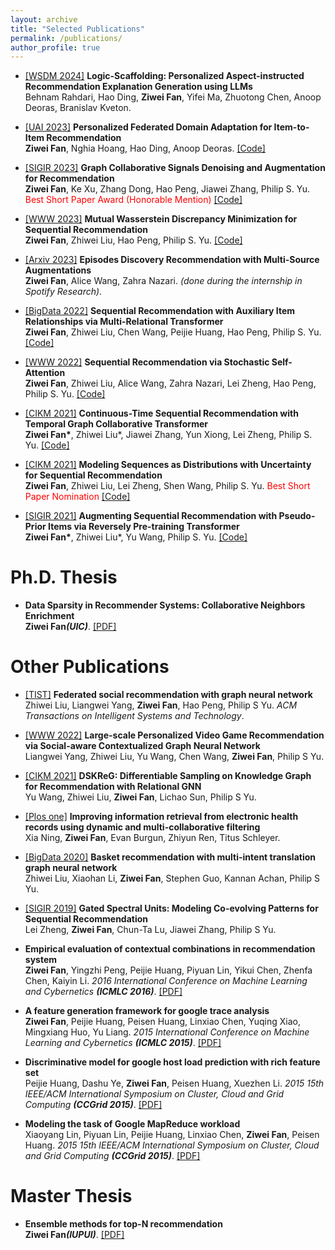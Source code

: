 ```yaml
---
layout: archive
title: "Selected Publications"
permalink: /publications/
author_profile: true
---
```


* [[WSDM 2024]](https://ziwei-fan.github.io/) <b>Logic-Scaffolding: Personalized Aspect-instructed Recommendation Explanation Generation using LLMs</b> <br> Behnam Rahdari, Hao Ding, <b>Ziwei Fan</b>, Yifei Ma, Zhuotong Chen, Anoop Deoras, Branislav Kveton.

* [[UAI 2023]](https://arxiv.org/abs/2306.03191) <b>Personalized Federated Domain Adaptation for Item-to-Item Recommendation</b> <br> <b>Ziwei Fan</b>, Nghia Hoang, Hao Ding, Anoop Deoras. [[Code]](https://github.com/zfan20/PFGNNPlus/)

* [[SIGIR 2023]](https://arxiv.org/pdf/2304.03344.pdf) <b>Graph Collaborative Signals Denoising and Augmentation for Recommendation</b> <br> <b>Ziwei Fan</b>, Ke Xu, Zhang Dong, Hao Peng, Jiawei Zhang, Philip S. Yu. <span style="color:red"> Best Short Paper Award (Honorable Mention)</span> [[Code]](https://github.com/zfan20/GraphDA/)

* [[WWW 2023]](https://arxiv.org/pdf/2301.12197.pdf) <b>Mutual Wasserstein Discrepancy Minimization for Sequential Recommendation</b> <br> <b>Ziwei Fan</b>, Zhiwei Liu, Hao Peng, Philip S. Yu. [[Code]](https://github.com/zfan20/MStein)

* [[Arxiv 2023]](https://arxiv.org/abs/2301.01737) <b>Episodes Discovery Recommendation with Multi-Source Augmentations</b> <br> <b>Ziwei Fan</b>, Alice Wang, Zahra Nazari. <i>(done during the internship in Spotify Research)</i>. 

* [[BigData 2022]](https://arxiv.org/pdf/2210.13572.pdf) <b>Sequential Recommendation with Auxiliary Item Relationships via Multi-Relational Transformer</b> <br> <b>Ziwei Fan</b>, Zhiwei Liu, Chen Wang, Peijie Huang, Hao Peng, Philip S. Yu. [[Code]](https://github.com/zfan20/MT4SR)


* [[WWW 2022]](https://arxiv.org/pdf/2201.06035.pdf) <b>Sequential Recommendation via Stochastic Self-Attention</b> <br> <b>Ziwei Fan</b>, Zhiwei Liu, Alice Wang, Zahra Nazari, Lei Zheng, Hao Peng, Philip S. Yu. [[Code]](https://github.com/zfan20/STOSA)


* [[CIKM 2021]](https://arxiv.org/pdf/2108.06625.pdf) <b>Continuous-Time Sequential Recommendation with Temporal Graph Collaborative Transformer</b> <br> <b>Ziwei Fan\*</b>, Zhiwei Liu\*, Jiawei Zhang, Yun Xiong, Lei Zheng, Philip S. Yu. [[Code]](https://github.com/DyGRec/TGSRec)

* [[CIKM 2021]](https://arxiv.org/pdf/2106.06165.pdf) <b>Modeling Sequences as Distributions with Uncertainty for Sequential Recommendation</b><br> <b>Ziwei Fan</b>, Zhiwei Liu, Lei Zheng, Shen Wang, Philip S. Yu.
<span style="color:red">Best Short Paper Nomination</span> [[Code]](https://github.com/DyGRec/DT4SR)

* [[SIGIR 2021]](https://dl.acm.org/doi/pdf/10.1145/3404835.3463036) <b>Augmenting Sequential Recommendation with Pseudo-Prior Items via Reversely Pre-training Transformer</b> <br> <b>Ziwei Fan\*</b>, Zhiwei Liu\*, Yu Wang, Philip S. Yu. [[Code]](https://github.com/DyGRec/ASReP)


# Ph.D. Thesis
* <b>Data Sparsity in Recommender Systems: Collaborative Neighbors Enrichment</b> <br> <b>Ziwei Fan</b><i><b>(UIC)</b></i>.
[[PDF]](https://indigo.uic.edu/articles/thesis/Data_Sparsity_in_Recommender_Systems_Collaborative_Neighbors_Enrichment/24465757/1)

# Other Publications
* [[TIST]](https://arxiv.org/pdf/2111.10778.pdf) <b>Federated social recommendation with graph neural network</b> <br> Zhiwei Liu, Liangwei Yang, <b>Ziwei Fan</b>, Hao Peng, Philip S Yu. <i>ACM Transactions on Intelligent Systems and Technology</i>.

* [[WWW 2022]](https://arxiv.org/pdf/2202.03392.pdf) <b>Large-scale Personalized Video Game Recommendation via Social-aware Contextualized Graph Neural Network</b> <br> Liangwei Yang, Zhiwei Liu, Yu Wang, Chen Wang, <b>Ziwei Fan</b>, Philip S Yu.

* [[CIKM 2021]](https://arxiv.org/pdf/2108.11883.pdf) <b>DSKReG: Differentiable Sampling on Knowledge Graph for Recommendation with Relational GNN</b> <br> Yu Wang, Zhiwei Liu, <b>Ziwei Fan</b>, Lichao Sun, Philip S Yu.

* [[Plos one]](https://journals.plos.org/plosone/article?id=10.1371/journal.pone.0255467) <b>Improving information retrieval from electronic health records using dynamic and multi-collaborative filtering</b> <br> Xia Ning, <b>Ziwei Fan</b>, Evan Burgun, Zhiyun Ren, Titus Schleyer.

* [[BigData 2020]](https://arxiv.org/pdf/2010.11419.pdf) <b>Basket recommendation with multi-intent translation graph neural network</b> <br> Zhiwei Liu, Xiaohan Li, <b>Ziwei Fan</b>, Stephen Guo, Kannan Achan, Philip S Yu.

* [[SIGIR 2019]](https://dl.acm.org/doi/pdf/10.1145/3331184.3331329) <b>Gated Spectral Units: Modeling Co-evolving Patterns for Sequential Recommendation</b> <br> Lei Zheng, <b>Ziwei Fan</b>, Chun-Ta Lu, Jiawei Zhang, Philip S Yu.


* <b>Empirical evaluation of contextual combinations in recommendation system</b> <br> <b>Ziwei Fan</b>, Yingzhi Peng, Peijie Huang, Piyuan Lin, Yikui Chen, Zhenfa Chen, Kaiyin Li. <i>2016 International Conference on Machine Learning and Cybernetics <b>(ICMLC 2016)</b></i>.
[[PDF]](https://ieeexplore.ieee.org/abstract/document/7872977)

* <b>A feature generation framework for google trace analysis</b> <br> <b>Ziwei Fan</b>, Peijie Huang, Peisen Huang, Linxiao Chen, Yuqing Xiao, Mingxiang Huo, Yu Liang. <i>2015 International Conference on Machine Learning and Cybernetics <b>(ICMLC 2015)</b></i>.
[[PDF]](https://ieeexplore.ieee.org/abstract/document/7340927/)

* <b>Discriminative model for google host load prediction with rich feature set</b> <br> Peijie Huang, Dashu Ye, <b>Ziwei Fan</b>, Peisen Huang, Xuezhen Li.  <i>2015 15th IEEE/ACM International Symposium on Cluster, Cloud and Grid Computing <b>(CCGrid 2015)</b></i>.
[[PDF]](https://ieeexplore.ieee.org/abstract/document/7152619)

* <b>Modeling the task of Google MapReduce workload</b> <br> Xiaoyang Lin, Piyuan Lin, Peijie Huang, Linxiao Chen, <b>Ziwei Fan</b>, Peisen Huang.  <i>2015 15th IEEE/ACM International Symposium on Cluster, Cloud and Grid Computing <b>(CCGrid 2015)</b></i>.
[[PDF]](https://ieeexplore.ieee.org/abstract/document/7152628)


# Master Thesis
* <b>Ensemble methods for top-N recommendation</b> <br> <b>Ziwei Fan</b><i><b>(IUPUI)</b></i>.
[[PDF]](https://scholarworks.iupui.edu/bitstream/handle/1805/15937/A_thesis.pdf?sequence=1)
